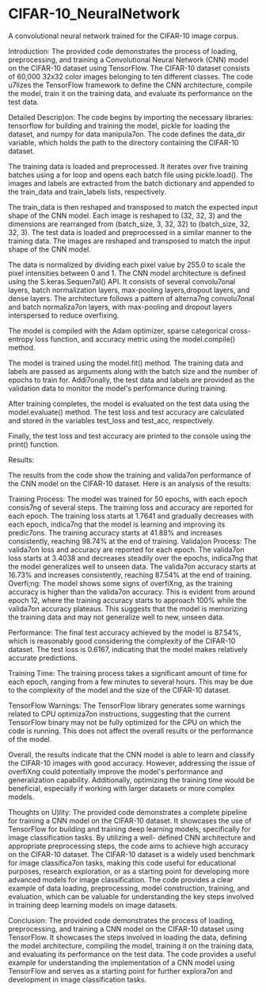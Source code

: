 # CIFAR-10_NeuralNetwork
A convolutional neural network trained for the CIFAR-10 image corpus.

Introduction:
The provided code demonstrates the process of loading, preprocessing, and training a Convolutional Neural Network (CNN) model on the CIFAR-10 dataset using TensorFlow. The CIFAR-10 dataset consists of 60,000 32x32 color images belonging to ten different classes. The code u7lizes the TensorFlow framework to define the CNN architecture, compile the model, train it on the training data, and evaluate its performance on the test data.

Detailed Descrip)on:
The code begins by importing the necessary libraries: tensorflow for building and training the model, pickle for loading the dataset, and numpy for data manipula7on. The code defines the data_dir variable, which holds the path to the directory containing the CIFAR-10 dataset.

The training data is loaded and preprocessed. It iterates over five training batches using a for loop and opens each batch file using pickle.load(). The images and labels are extracted from the batch dictionary and appended to the train_data and train_labels lists, respectively.

The train_data is then reshaped and transposed to match the expected input shape of the CNN model. Each image is reshaped to (32, 32, 3) and the dimensions are rearranged from (batch_size, 3, 32, 32) to (batch_size, 32, 32, 3).
The test data is loaded and preprocessed in a similar manner to the training data. The images are reshaped and transposed to match the input shape of the CNN model.

The data is normalized by dividing each pixel value by 255.0 to scale the pixel intensities between 0 and 1.
The CNN model architecture is defined using the S.keras.Sequen7al() API. It consists of several convolu7onal layers, batch normalization layers, max-pooling layers,dropout layers, and dense layers. The architecture follows a pattern of alterna7ng convolu7onal and batch normaliza7on layers, with max-pooling and dropout layers interspersed to reduce overfixing.

The model is compiled with the Adam optimizer, sparse categorical cross-entropy loss function, and accuracy metric using the model.compile() method.

The model is trained using the model.fit() method. The training data and labels are passed as arguments along with the batch size and the number of epochs to train for. Addi7onally, the test data and labels are provided as the validation data to monitor the model's performance during training.
 
After training completes, the model is evaluated on the test data using the model.evaluate() method. The test loss and test accuracy are calculated and stored in the variables test_loss and test_acc, respectively.

Finally, the test loss and test accuracy are printed to the console using the print() function.


Results:
  
The results from the code show the training and valida7on performance of the CNN model on the CIFAR-10 dataset. Here is an analysis of the results:

Training Process: The model was trained for 50 epochs, with each epoch consis7ng of several steps. The training loss and accuracy are reported for each epoch. The training loss starts at 1.7641 and gradually decreases with each epoch, indica7ng that the model is learning and improving its predic7ons. The training accuracy starts at 41.88% and increases consistently, reaching 98.74% at the end of training. Valida)on Process: The valida7on loss and accuracy are reported for each epoch. The valida7on loss starts at 3.4038 and decreases steadily over the epochs, indica7ng that the model generalizes well to unseen data. The valida7on accuracy starts at 16.73% and increases consistently, reaching 87.54% at the end of training. Overfi;ng: The model shows some signs of overfiXng, as the training accuracy is higher than the valida7on accuracy. This is evident from around epoch 12, where the training accuracy starts to approach 100% while the valida7on accuracy plateaus. This suggests that the model is memorizing the training data and may not generalize well to new, unseen data.

Performance: The final test accuracy achieved by the model is 87.54%, which is reasonably good considering the complexity of the CIFAR-10 dataset. The test loss is 0.6167, indicating that the model makes relatively accurate predictions.

Training Time: The training process takes a significant amount of time for each epoch, ranging from a few minutes to several hours. This may be due to the complexity of the model and the size of the CIFAR-10 dataset.

TensorFlow Warnings: The TensorFlow library generates some warnings related to CPU optimiza7on instructions, suggesting that the current TensorFlow binary may not be fully optimized for the CPU on which the code is running. This does not affect the overall results or the performance of the model.

Overall, the results indicate that the CNN model is able to learn and classify the CIFAR-10 images with good accuracy. However, addressing the issue of overfiXng could potentially improve the model's performance and generalization capability. Additionally, optimizing the training time would be beneficial, especially if working with larger datasets or more complex models.

Thoughts on U)lity:
The provided code demonstrates a complete pipeline for training a CNN model on the CIFAR-10 dataset. It showcases the use of TensorFlow for building and training deep learning models, specifically for image classification tasks. By utilizing a well- defined CNN architecture and appropriate preprocessing steps, the code aims to achieve high accuracy on the CIFAR-10 dataset.
The CIFAR-10 dataset is a widely used benchmark for image classifica7on tasks, making this code useful for educational purposes, research exploration, or as a starting point for developing more advanced models for image classification. The code provides a clear example of data loading, preprocessing, model construction, training, and evaluation, which can be valuable for understanding the key steps involved in training deep learning models on image datasets.

Conclusion:
The provided code demonstrates the process of loading, preprocessing, and training a CNN model on the CIFAR-10 dataset using TensorFlow. It showcases the steps involved in loading the data, defining the model architecture, compiling the model, training it on the training data, and evaluating its performance on the test data. The code provides a useful example for understanding the implementation of a CNN model using TensorFlow and serves as a starting point for further explora7on and development in image classification tasks.
